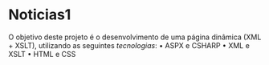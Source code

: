 # Noticias1

O objetivo deste projeto é o desenvolvimento de uma página dinâmica (XML + XSLT), utilizando as 
seguintes *tecnologias*:
• ASPX e CSHARP
• XML e XSLT
• HTML e CSS
